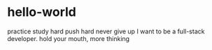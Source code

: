 # hello-world
practice 
study hard push hard never give up
I want to be a full-stack developer. hold your mouth, more thinking
